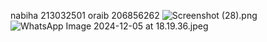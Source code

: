 nabiha 213032501
oraib 206856262
![Screenshot (28).png](../../Pictures/Screenshots/Screenshot%20%2828%29.png)
![WhatsApp Image 2024-12-05 at 18.19.36.jpeg](../../Downloads/WhatsApp%20Image%202024-12-05%20at%2018.19.36.jpeg)